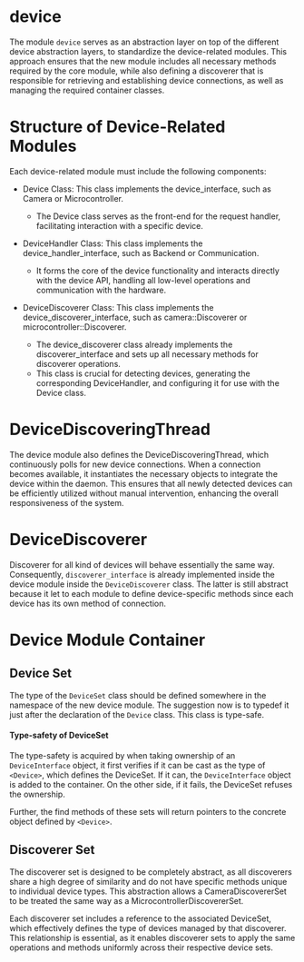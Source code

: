 # device

The module `device` serves as an abstraction layer on top of the different device abstraction layers, to standardize the
device-related modules. This approach ensures that the new module includes all necessary methods required by the core
module, while also defining a discoverer that is responsible for retrieving and establishing device connections, as well
as managing the required container classes.

# Structure of Device-Related Modules

Each device-related module must include the following components:

- Device Class: This class implements the device_interface, such as Camera or Microcontroller.
    - The Device class serves as the front-end for the request handler, facilitating interaction with a specific device.

- DeviceHandler Class: This class implements the device_handler_interface, such as Backend or Communication.
    - It forms the core of the device functionality and interacts directly with the device API, handling all low-level
      operations and communication with the hardware.

- DeviceDiscoverer Class: This class implements the device_discoverer_interface, such as camera::Discoverer or
  microcontroller::Discoverer.
    - The device_discoverer class already implements the discoverer_interface and sets up all necessary methods for
      discoverer operations.
    - This class is crucial for detecting devices, generating the corresponding DeviceHandler, and configuring it for
      use with the Device class.

# DeviceDiscoveringThread

The device module also defines the DeviceDiscoveringThread, which continuously polls for new device connections. When a
connection becomes available, it instantiates the necessary objects to integrate the device within the daemon. This
ensures that all newly detected devices can be efficiently utilized without manual intervention, enhancing the overall
responsiveness of the system.

# DeviceDiscoverer

Discoverer for all kind of devices will behave essentially the same way. Consequently, `discoverer_interface` is
already implemented inside the device module inside the `DeviceDiscoverer` class. The latter is still abstract because
it let to each module to define device-specific methods since each device has its own method of connection.

# Device Module Container

## Device Set

The type of the `DeviceSet` class should be defined somewhere in the namespace of the new device module. The suggestion
now is to typedef it just after the declaration of the `Device` class. This class is type-safe.

#### Type-safety of DeviceSet

The type-safety is acquired by when taking ownership of an `DeviceInterface` object, it first verifies if it can be
cast as the type of `<Device>`, which defines the DeviceSet. If it can, the `DeviceInterface` object is added to the
container. On the other side, if it fails, the DeviceSet refuses the ownership.

Further, the find methods of these sets will return pointers to the concrete object defined by `<Device>`.

## Discoverer Set

The discoverer set is designed to be completely abstract, as all discoverers share a high degree of similarity and do
not have specific methods unique to individual device types. This abstraction allows a CameraDiscovererSet to be treated
the same way as a MicrocontrollerDiscovererSet.

Each discoverer set includes a reference to the associated DeviceSet, which effectively defines the type of devices
managed by that discoverer. This relationship is essential, as it enables discoverer sets to apply the same operations
and methods uniformly across their respective device sets.

